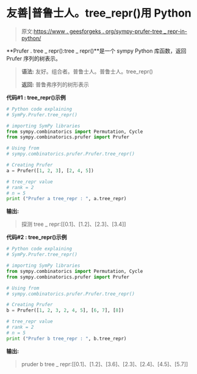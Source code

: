 # 友善|普鲁士人。tree_repr()用 Python

> 原文:[https://www . geesforgeks . org/sympy-prufer-tree _ repr-in-python/](https://www.geeksforgeeks.org/sympy-prufer-tree_repr-in-python/)

**Prufer . tree _ repr():tree _ repr()**是一个 sympy Python 库函数，返回 Prufer 序列的树表示。

> **语法:**
> 友好。组合者。普鲁士人。普鲁士人。tree_repr()
> 
> **返回:**
> 普鲁弗序列的树形表示

**代码#1 : tree_repr()示例**

```py
# Python code explaining
# SymPy.Prufer.tree_repr()

# importing SymPy libraries
from sympy.combinatorics import Permutation, Cycle
from sympy.combinatorics.prufer import Prufer

# Using from 
# sympy.combinatorics.prufer.Prufer.tree_repr()

# Creating Prufer
a = Prufer([1, 2, 3], [2, 4, 5])

# tree_repr value
# rank = 2
# n = 5
print ("Prufer a tree_repr : ", a.tree_repr)
```

**输出:**

> 探测 tree _ repr:[[0.1]、[1.2]、[2.3]、[3.4]]

**代码#2 : tree_repr()示例**

```py
# Python code explaining
# SymPy.Prufer.tree_repr()

# importing SymPy libraries
from sympy.combinatorics import Permutation, Cycle
from sympy.combinatorics.prufer import Prufer

# Using from 
# sympy.combinatorics.prufer.Prufer.tree_repr()

# Creating Prufer
b = Prufer([1, 2, 3, 2, 4, 5], [6, 7], [8])

# tree_repr value
# rank = 2
# n = 5
print ("Prufer b tree_repr : ", b.tree_repr)
```

**输出:**

> pruder b tree _ repr:[[0.1]、[1.2]、[3.6]、[2.3]、[2.4]、[4.5]、[5.7]]